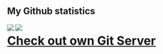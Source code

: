 ## My Github statistics

<img align="left" src="https://github-readme-stats.vercel.app/api?username=universumgames&count_private=true&show_icons=true&theme=dark&hide_rank=true&line_height=29&hide_border=true&custom_title=Universumgames+Stats&hide=prs&orgs=mt32net" />
<img align="left" src="https://github-readme-stats.vercel.app/api/top-langs/?username=universumgames&theme=dark&hide_title=true&show_icons=true&langs_count=15&line_height=29&hide_border=true&hide=dockerfile&layout=compact&orgs=mt32net" />

# [Check out own Git Server](https://git.mt32.net/)
